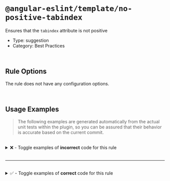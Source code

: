 <!--

  DO NOT EDIT.

  This markdown file was autogenerated using a mixture of the following files as the source of truth for its data:
  - ../../src/rules/no-positive-tabindex.ts
  - ../../tests/rules/no-positive-tabindex/cases.ts

  In order to update this file, it is therefore those files which need to be updated, as well as potentially the generator script:
  - ../../../../tools/scripts/generate-rule-docs.ts

-->

<br>

# `@angular-eslint/template/no-positive-tabindex`

Ensures that the `tabindex` attribute is not positive

- Type: suggestion
- Category: Best Practices

<br>

## Rule Options

The rule does not have any configuration options.

<br>

## Usage Examples

> The following examples are generated automatically from the actual unit tests within the plugin, so you can be assured that their behavior is accurate based on the current commit.

<br>

<details>
<summary>❌ - Toggle examples of <strong>incorrect</strong> code for this rule</summary>

<br>

#### Default Config

```json
{
  "rules": {
    "@angular-eslint/template/no-positive-tabindex": [
      "error"
    ]
  }
}
```

<br>

#### ❌ Invalid Code

```html
<div tabindex="5"></div>
               ~
```

<br>

---

<br>

#### Default Config

```json
{
  "rules": {
    "@angular-eslint/template/no-positive-tabindex": [
      "error"
    ]
  }
}
```

<br>

#### ❌ Invalid Code

```html
<div [attr.tabindex]="21"></div>
                      ~~
```

</details>

<br>

---

<br>

<details>
<summary>✅ - Toggle examples of <strong>correct</strong> code for this rule</summary>

<br>

#### Default Config

```json
{
  "rules": {
    "@angular-eslint/template/no-positive-tabindex": [
      "error"
    ]
  }
}
```

<br>

#### ✅ Valid Code

```html
<span></span>
```

<br>

---

<br>

#### Default Config

```json
{
  "rules": {
    "@angular-eslint/template/no-positive-tabindex": [
      "error"
    ]
  }
}
```

<br>

#### ✅ Valid Code

```html
<span id="2"></span>
```

<br>

---

<br>

#### Default Config

```json
{
  "rules": {
    "@angular-eslint/template/no-positive-tabindex": [
      "error"
    ]
  }
}
```

<br>

#### ✅ Valid Code

```html
<span tabindex></span>
```

<br>

---

<br>

#### Default Config

```json
{
  "rules": {
    "@angular-eslint/template/no-positive-tabindex": [
      "error"
    ]
  }
}
```

<br>

#### ✅ Valid Code

```html
<span tabindex="-1"></span>
```

<br>

---

<br>

#### Default Config

```json
{
  "rules": {
    "@angular-eslint/template/no-positive-tabindex": [
      "error"
    ]
  }
}
```

<br>

#### ✅ Valid Code

```html
<span tabindex="0"></span>
```

<br>

---

<br>

#### Default Config

```json
{
  "rules": {
    "@angular-eslint/template/no-positive-tabindex": [
      "error"
    ]
  }
}
```

<br>

#### ✅ Valid Code

```html
<span [attr.tabindex]="-1"></span>
```

<br>

---

<br>

#### Default Config

```json
{
  "rules": {
    "@angular-eslint/template/no-positive-tabindex": [
      "error"
    ]
  }
}
```

<br>

#### ✅ Valid Code

```html
<span [attr.tabindex]="0"></span>
```

<br>

---

<br>

#### Default Config

```json
{
  "rules": {
    "@angular-eslint/template/no-positive-tabindex": [
      "error"
    ]
  }
}
```

<br>

#### ✅ Valid Code

```html
<span [attr.tabindex]="tabIndex"></span>
```

<br>

---

<br>

#### Default Config

```json
{
  "rules": {
    "@angular-eslint/template/no-positive-tabindex": [
      "error"
    ]
  }
}
```

<br>

#### ✅ Valid Code

```html
<span [attr.tabindex]="null"></span>
```

<br>

---

<br>

#### Default Config

```json
{
  "rules": {
    "@angular-eslint/template/no-positive-tabindex": [
      "error"
    ]
  }
}
```

<br>

#### ✅ Valid Code

```html
<span [attr.tabindex]="undefined"></span>
```

<br>

---

<br>

#### Default Config

```json
{
  "rules": {
    "@angular-eslint/template/no-positive-tabindex": [
      "error"
    ]
  }
}
```

<br>

#### ✅ Valid Code

```html
<app-test [tabindex]="1"></app-test>
```

</details>

<br>
